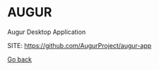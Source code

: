 # AUGUR
 
 Augur Desktop Application
 
 SITE: https://github.com/AugurProject/augur-app

 [Go back](./)
